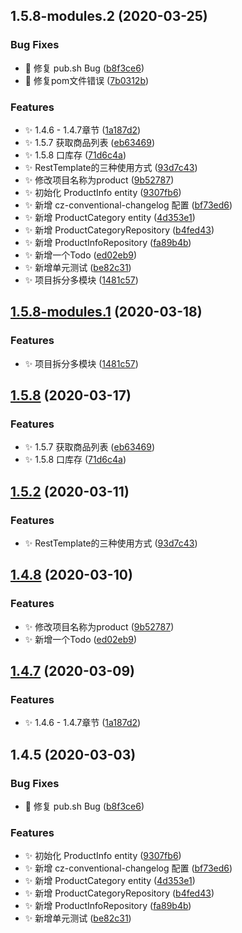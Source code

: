 ## 1.5.8-modules.2 (2020-03-25)


### Bug Fixes

* :bug: 修复 pub.sh Bug ([b8f3ce6](https://github.com/jason-live/scloud-product/commit/b8f3ce6242dfd20871c1d053d207408ff4783d1f))
* :bug: 修复pom文件错误 ([7b0312b](https://github.com/jason-live/scloud-product/commit/7b0312b9e792fbf11cbe05a3a3a80985045138ef))


### Features

* :sparkles: 1.4.6 - 1.4.7章节 ([1a187d2](https://github.com/jason-live/scloud-product/commit/1a187d2b2a97910fa06c59bcc3f24a85077d7477))
* :sparkles: 1.5.7 获取商品列表 ([eb63469](https://github.com/jason-live/scloud-product/commit/eb63469c918682f88ad788cf43c423973f4c00b9))
* :sparkles: 1.5.8 口库存 ([71d6c4a](https://github.com/jason-live/scloud-product/commit/71d6c4a3ed2881c3f2c97447572e021e912bc231))
* :sparkles: RestTemplate的三种使用方式 ([93d7c43](https://github.com/jason-live/scloud-product/commit/93d7c438597a329041b92421c75bb1f1085f1980))
* :sparkles: 修改项目名称为product ([9b52787](https://github.com/jason-live/scloud-product/commit/9b5278724aa646c3707179d5c180d27bd8a3ad71))
* :sparkles: 初始化 ProductInfo entity ([9307fb6](https://github.com/jason-live/scloud-product/commit/9307fb6a3a6471dea5d6276bf895319c4ce73e5b))
* :sparkles: 新增 cz-conventional-changelog 配置 ([bf73ed6](https://github.com/jason-live/scloud-product/commit/bf73ed6e20642fc67fd4b2ff41f6608481e7b51a))
* :sparkles: 新增 ProductCategory entity ([4d353e1](https://github.com/jason-live/scloud-product/commit/4d353e14584a64915ac0c6434c7deaca24c6bb79))
* :sparkles: 新增 ProductCategoryRepository ([b4fed43](https://github.com/jason-live/scloud-product/commit/b4fed43b22585b10b7a71a8bd691f967456c02c9))
* :sparkles: 新增 ProductInfoRepository ([fa89b4b](https://github.com/jason-live/scloud-product/commit/fa89b4bc0b67fe109efb487800e9373b2304e659))
* :sparkles: 新增一个Todo ([ed02eb9](https://github.com/jason-live/scloud-product/commit/ed02eb989607a083e49ac0b4c9ed08bfb28b3e37))
* :sparkles: 新增单元测试 ([be82c31](https://github.com/jason-live/scloud-product/commit/be82c315de95e1e7a2836b9e41204250b8f5e31b))
* :sparkles: 项目拆分多模块 ([1481c57](https://github.com/jason-live/scloud-product/commit/1481c577aa49053b3a09abc4555a1400b4cf57d4))



## [1.5.8-modules.1](https://github.com/jason-live/scloud-product/compare/v1.5.8...v1.5.8-modules.1) (2020-03-18)


### Features

* :sparkles: 项目拆分多模块 ([1481c57](https://github.com/jason-live/scloud-product/commit/1481c577aa49053b3a09abc4555a1400b4cf57d4))



## [1.5.8](https://github.com/jason-live/scloud-product/compare/v1.5.2...v1.5.8) (2020-03-17)


### Features

* :sparkles: 1.5.7 获取商品列表 ([eb63469](https://github.com/jason-live/scloud-product/commit/eb63469c918682f88ad788cf43c423973f4c00b9))
* :sparkles: 1.5.8 口库存 ([71d6c4a](https://github.com/jason-live/scloud-product/commit/71d6c4a3ed2881c3f2c97447572e021e912bc231))



## [1.5.2](https://github.com/jason-live/scloud-product/compare/v1.4.8...v1.5.2) (2020-03-11)


### Features

* :sparkles: RestTemplate的三种使用方式 ([93d7c43](https://github.com/jason-live/scloud-product/commit/93d7c438597a329041b92421c75bb1f1085f1980))



## [1.4.8](https://github.com/jason-live/scloud-product/compare/v1.4.7...v1.4.8) (2020-03-10)


### Features

* :sparkles: 修改项目名称为product ([9b52787](https://github.com/jason-live/scloud-product/commit/9b5278724aa646c3707179d5c180d27bd8a3ad71))
* :sparkles: 新增一个Todo ([ed02eb9](https://github.com/jason-live/scloud-product/commit/ed02eb989607a083e49ac0b4c9ed08bfb28b3e37))



## [1.4.7](https://github.com/jason-live/scloud-product/compare/v1.4.5...v1.4.7) (2020-03-09)


### Features

* :sparkles: 1.4.6 - 1.4.7章节 ([1a187d2](https://github.com/jason-live/scloud-product/commit/1a187d2b2a97910fa06c59bcc3f24a85077d7477))



## 1.4.5 (2020-03-03)


### Bug Fixes

* :bug: 修复 pub.sh Bug ([b8f3ce6](https://github.com/jason-live/scloud-product/commit/b8f3ce6242dfd20871c1d053d207408ff4783d1f))


### Features

* :sparkles: 初始化 ProductInfo entity ([9307fb6](https://github.com/jason-live/scloud-product/commit/9307fb6a3a6471dea5d6276bf895319c4ce73e5b))
* :sparkles: 新增 cz-conventional-changelog 配置 ([bf73ed6](https://github.com/jason-live/scloud-product/commit/bf73ed6e20642fc67fd4b2ff41f6608481e7b51a))
* :sparkles: 新增 ProductCategory entity ([4d353e1](https://github.com/jason-live/scloud-product/commit/4d353e14584a64915ac0c6434c7deaca24c6bb79))
* :sparkles: 新增 ProductCategoryRepository ([b4fed43](https://github.com/jason-live/scloud-product/commit/b4fed43b22585b10b7a71a8bd691f967456c02c9))
* :sparkles: 新增 ProductInfoRepository ([fa89b4b](https://github.com/jason-live/scloud-product/commit/fa89b4bc0b67fe109efb487800e9373b2304e659))
* :sparkles: 新增单元测试 ([be82c31](https://github.com/jason-live/scloud-product/commit/be82c315de95e1e7a2836b9e41204250b8f5e31b))



